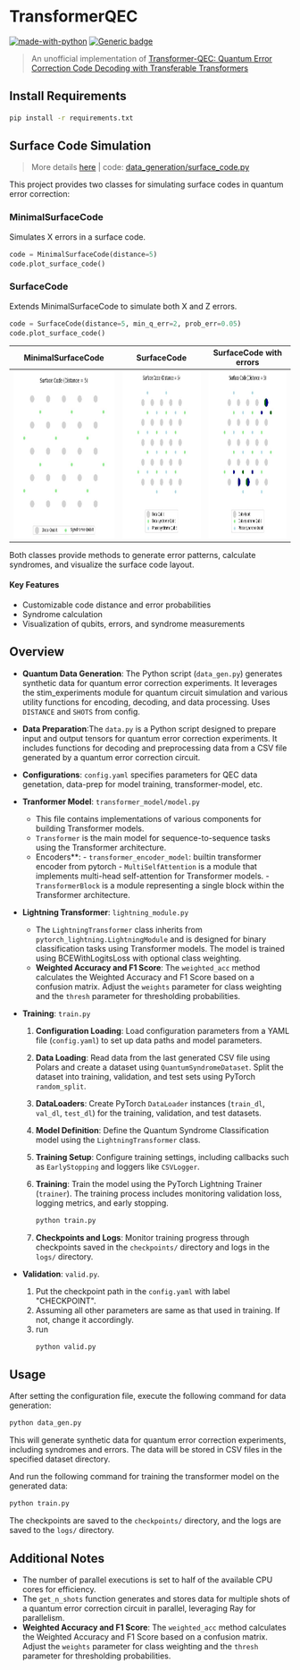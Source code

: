 # TransformerQEC

[![made-with-python](https://img.shields.io/badge/Made%20with-Python-1f425f.svg)](https://www.python.org/)
[![Generic badge](https://img.shields.io/badge/QuantumComputing-QEC-<COLOR>.svg)](https://shields.io/)

> An unofficial implementation of [Transformer-QEC: Quantum Error Correction Code Decoding with Transferable Transformers](https://arxiv.org/abs/2311.16082)

## Install Requirements

```bash
pip install -r requirements.txt
```

## Surface Code Simulation

> More details [here](data_generation/README.md) | code: [data_generation/surface_code.py](data_generation/surface_code.py)

This project provides two classes for simulating surface codes in quantum error correction:

### MinimalSurfaceCode

Simulates X errors in a surface code.

```python
code = MinimalSurfaceCode(distance=5)
code.plot_surface_code()
```

### SurfaceCode

Extends MinimalSurfaceCode to simulate both X and Z errors.

```python
code = SurfaceCode(distance=5, min_q_err=2, prob_err=0.05)
code.plot_surface_code()
```

|                         MinimalSurfaceCode                         |                              SurfaceCode                              |                        SurfaceCode with errors                        |
| :----------------------------------------------------------------: | :-------------------------------------------------------------------: | :-------------------------------------------------------------------: |
| <img src="data_generation/images/image0.jpg" width=300 height=300> | <img src="data_generation/images/sc_image0.jpg" width=300 height=300> | <img src="data_generation/images/sc_image3.jpg" width=300 height=300> |

Both classes provide methods to generate error patterns, calculate syndromes, and visualize the surface code layout.

#### Key Features
- Customizable code distance and error probabilities
- Syndrome calculation
- Visualization of qubits, errors, and syndrome measurements

## Overview

 - **Quantum Data Generation**: The Python script (`data_gen.py`) generates synthetic data for quantum error correction experiments. It leverages the stim_experiments module for quantum circuit simulation and various utility functions for encoding, decoding, and data processing. Uses `DISTANCE` and `SHOTS` from config.

 - **Data Preparation**:The `data.py` is a Python script designed to prepare input and output tensors for quantum error correction experiments. It includes functions for decoding and preprocessing data from a CSV file generated by a quantum error correction circuit.

- **Configurations**: `config.yaml` specifies parameters for QEC data genetation, data-prep for model training, transformer-model, etc.

- **Tranformer Model**: `transformer_model/model.py`
    - This file contains implementations of various components for building Transformer models.
    - `Transformer` is the main model for sequence-to-sequence tasks using the Transformer architecture.
    - Encoders**:
            - `transformer_encoder_model`: builtin transformer encoder from pytorch
            - `MultiSelfAttention` is a module that implements multi-head self-attention for Transformer models.
            - `TransformerBlock` is a module representing a single block within the Transformer architecture. 

- **Lightning Transformer**: `lightning_module.py`
    - The `LightningTransformer` class inherits from `pytorch_lightning.LightningModule` and is designed for binary classification tasks using Transformer models. The model is trained using BCEWithLogitsLoss with optional class weighting.
    - **Weighted Accuracy and F1 Score**: The `weighted_acc` method calculates the Weighted Accuracy and F1 Score based on a confusion matrix. Adjust the `weights` parameter for class weighting and the `thresh` parameter for thresholding probabilities.

- **Training**: `train.py`
    1. **Configuration Loading**: Load configuration parameters from a YAML file (`config.yaml`) to set up data paths and model parameters.

    2. **Data Loading**: Read data from the last generated CSV file using Polars and create a dataset using `QuantumSyndromeDataset`. Split the dataset into training, validation, and test sets using PyTorch `random_split`.

    3. **DataLoaders**: Create PyTorch `DataLoader` instances (`train_dl`, `val_dl`, `test_dl`) for the training, validation, and test datasets.

    4. **Model Definition**: Define the Quantum Syndrome Classification model using the `LightningTransformer` class.

    5. **Training Setup**: Configure training settings, including callbacks such as `EarlyStopping` and loggers like `CSVLogger`.

    6. **Training**: Train the model using the PyTorch Lightning Trainer (`trainer`). The training process includes monitoring validation loss, logging metrics, and early stopping.
        ```bash
        python train.py
        ```
    
    7. **Checkpoints and Logs**: Monitor training progress through checkpoints saved in the `checkpoints/` directory and logs in the `logs/` directory.
            
- **Validation**: `valid.py`.
    1. Put the checkpoint path in the `config.yaml` with label "CHECKPOINT".
    2. Assuming all other parameters are same as that used in training. If not, change it accordingly.
    3. run
        ```bash
        python valid.py
        ```

## Usage

After setting the configuration file, execute the following command for data generation:

```python
python data_gen.py
```
This will generate synthetic data for quantum error correction experiments, including syndromes and errors. The data will be stored in CSV files in the specified dataset directory.

And run the following command for training the transformer model on the generated data:
```python
python train.py
```
The checkpoints are saved to the `checkpoints/` directory, and the logs are saved to the `logs/` directory.

## Additional Notes

- The number of parallel executions is set to half of the available CPU cores for efficiency.
- The `get_n_shots` function generates and stores data for multiple shots of a quantum error correction circuit in parallel, leveraging Ray for parallelism.
- **Weighted Accuracy and F1 Score**: The `weighted_acc` method calculates the Weighted Accuracy and F1 Score based on a confusion matrix. Adjust the `weights` parameter for class weighting and the `thresh` parameter for thresholding probabilities.